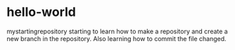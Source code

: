 # hello-world
mystartingrepository
starting to learn how to make a repository and create a new branch in the repository. Also learning how to commit the file changed.

